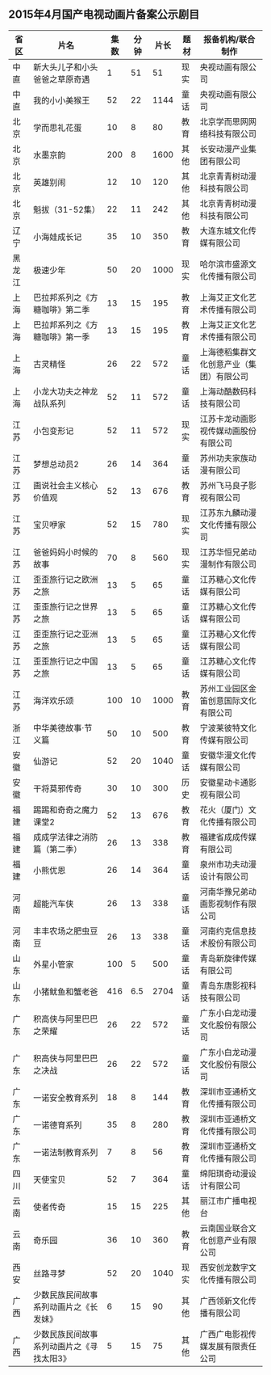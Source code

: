 ## 2015年4月国产电视动画片备案公示剧目
 省区 | 片名 | 集数 | 分钟 | 片长 | 题材 | 报备机构/联合制作 
---|---|---|---|---|---|---
 中直 | 新大头儿子和小头爸爸之草原奇遇 | 1 | 51 | 51 | 现实 | 央视动画有限公司 
 中直 | 我的小小美猴王 | 52 | 22 | 1144 | 童话 | 央视动画有限公司 
 北京 | 学而思礼花蛋 | 10 | 8 | 80 | 教育 | 北京学而思网网络科技有限公司 
 北京 | 水墨京韵 | 200 | 8 | 1600 | 其他 | 长安动漫产业集团有限公司 
 北京 | 英雄别闹 | 12 | 10 | 120 | 其他 | 北京青青树动漫科技有限公司 
 北京 | 魁拔（31-52集） | 22 | 11 | 242 | 其他 | 北京青青树动漫科技有限公司 
 辽宁 | 小海娃成长记 | 35 | 10 | 350 | 教育 | 大连东城文化传媒有限公司 
 黑龙江 | 极速少年 | 50 | 20 | 1000 | 现实 | 哈尔滨市盛源文化传播有限公司 
 上海 | 巴拉邦系列之《方糖咖啡》第二季 | 13 | 15 | 195 | 教育 | 上海艾正文化艺术传播有限公司 
 上海 | 巴拉邦系列之《方糖咖啡》第一季 | 13 | 15 | 195 | 教育 | 上海艾正文化艺术传播有限公司 
 上海 | 古灵精怪 | 26 | 22 | 572 | 童话 | 上海德稻集群文化创意产业（集团）有限公司 
 上海 | 小龙大功夫之神龙战队系列 | 52 | 11 | 572 | 童话 | 上海动酷数码科技有限公司 
 江苏 | 小包变形记 | 52 | 11 | 572 | 现实 | 江苏卡龙动画影视传媒动画股份有限公司 
 江苏 | 梦想总动员2 | 26 | 14 | 364 | 童话 | 苏州功夫家族动漫有限公司 
 江苏 | 画说社会主义核心价值观 | 52 | 13 | 676 | 教育 | 苏州飞马良子影视有限公司 
 江苏 | 宝贝咿家 | 52 | 15 | 780 | 现实 | 江苏东九麟动漫文化传播有限公司 
 江苏 | 爸爸妈妈小时候的故事 | 70 | 8 | 560 | 现实 | 江苏华恒兄弟动漫制作有限公司 
 江苏 | 歪歪旅行记之欧洲之旅 | 13 | 5 | 65 | 童话 | 江苏糖心文化传媒有限公司 
 江苏 | 歪歪旅行记之世界之旅 | 13 | 5 | 65 | 童话 | 江苏糖心文化传媒有限公司 
 江苏 | 歪歪旅行记之亚洲之旅 | 13 | 5 | 65 | 童话 | 江苏糖心文化传媒有限公司 
 江苏 | 歪歪旅行记之中国之旅 | 13 | 5 | 65 | 童话 | 江苏糖心文化传媒有限公司 
 江苏 | 海洋欢乐颂 | 100 | 10 | 1000 | 教育 | 苏州工业园区金笛创意国际文化有限公司 
 浙江 | 中华美德故事·节义篇 | 50 | 10 | 500 | 教育 | 宁波莱彼特文化传媒有限公司 
 安徽 | 仙游记 | 52 | 20 | 1040 | 童话 | 安徽华漫文化传媒有限公司 
 安徽 | 干将莫邪传奇 | 30 | 10 | 300 | 历史 | 安徽星动卡通影视有限公司 
 福建 | 踢踢和奇奇之魔力课堂2 | 52 | 13 | 676 | 教育 | 花火（厦门）文化传播有限公司 
 福建 | 成成学法律之消防篇（第二季） | 26 | 13 | 338 | 教育 | 福建省成成传媒有限公司 
 福建 | 小熊优恩 | 26 | 14 | 364 | 童话 | 泉州市功夫动漫设计有限公司 
 河南 | 超能汽车侠 | 26 | 13 | 338 | 童话 | 河南华豫兄弟动画影视制作有限公司 
 河南 | 丰丰农场之肥虫豆豆 | 26 | 13 | 338 | 童话 | 河南约克信息技术股份有限公司 
 山东 | 外星小管家 | 100 | 5 | 500 | 童话 | 青岛新旋律传媒有限公司 
 山东 | 小猪鱿鱼和蟹老爸 | 416 | 6.5 | 2704 | 童话 | 青岛东唐影视科技有限公司 
 广东 | 积高侠与阿里巴巴之荣耀 | 26 | 22 | 572 | 童话 | 广东小白龙动漫文化股份有限公司 
 广东 | 积高侠与阿里巴巴之决战 | 26 | 22 | 572 | 童话 | 广东小白龙动漫文化股份有限公司 
 广东 | 一诺安全教育系列 | 18 | 8 | 144 | 教育 | 深圳市亚通桥文化传播有限公司 
 广东 | 一诺德育系列 | 35 | 8 | 280 | 教育 | 深圳市亚通桥文化传播有限公司 
 广东 | 一诺法制教育系列 | 7 | 8 | 56 | 教育 | 深圳市亚通桥文化传播有限公司 
 四川 | 天使宝贝 | 52 | 7 | 364 | 童话 | 绵阳琪奇动漫设计有限公司 
 云南 | 使者传奇 | 15 | 15 | 225 | 其他 | 丽江市广播电视台 
 云南 | 奇乐园 | 36 | 10 | 360 | 教育 | 云南国业联合文化创意产业有限公司 
 西安 | 丝路寻梦 | 52 | 20 | 1040 | 现实 | 西安创龙数字文化传播有限公司 
 广西 | 少数民族民间故事系列动画片之《长发妹》 | 6 | 15 | 90 | 其他 | 广西领新文化传播有限公司 
 广西 | 少数民族民间故事系列动画片之《寻找太阳3》 | 5 | 15 | 75 | 其他 | 广西广电影视传媒发展有限责任公司 